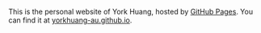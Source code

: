 This is the personal website of York Huang, hosted by [GitHub Pages](http://pages.github.com). You can find it at [yorkhuang-au.github.io](http://yorkhuang-au.github.io).

